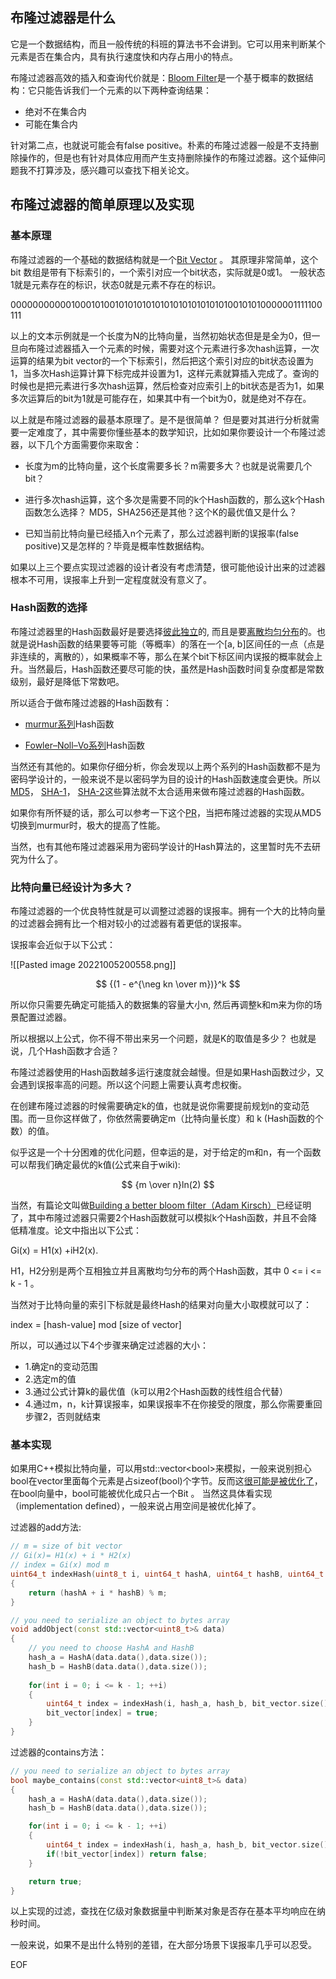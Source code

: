 

## 布隆过滤器是什么

它是一个数据结构，而且一般传统的科班的算法书不会讲到。它可以用来判断某个元素是否在集合内，具有执行速度快和内存占用小的特点。

布隆过滤器高效的插入和查询代价就是：[Bloom Filter](https://en.wikipedia.org/wiki/Bloom_filter)是一个基于概率的数据结构：它只能告诉我们一个元素的以下两种查询结果：

- 绝对不在集合内
- 可能在集合内 

针对第二点，也就说可能会有false positive。朴素的布隆过滤器一般是不支持删除操作的，但是也有针对具体应用而产生支持删除操作的布隆过滤器。这个延伸问题我不打算涉及，感兴趣可以查找下相关论文。

## 布隆过滤器的简单原理以及实现

### 基本原理

布隆过滤器的一个基础的数据结构就是一个[Bit Vector](https://en.wikipedia.org/wiki/Bit_array) 。 其原理非常简单，这个bit 数组是带有下标索引的，一个索引对应一个bit状态，实际就是0或1。 一般状态1就是元素存在的标识，状态0就是元素不存在的标识。

00000000000100010100101010101010101010101010100101010000001111100111

以上的文本示例就是一个长度为N的比特向量，当然初始状态但是是全为0，但一旦向布隆过滤器插入一个元素的时候，需要对这个元素进行多次hash运算，一次运算的结果为bit vector的一个下标索引，然后把这个索引对应的bit状态设置为1，当多次Hash运算计算下标完成并设置为1，这样元素就算插入完成了。查询的时候也是把元素进行多次hash运算，然后检查对应索引上的bit状态是否为1，如果多次运算后的bit为1就是可能存在，如果其中有一个bit为0，就是绝对不存在。

以上就是布隆过滤器的最基本原理了。是不是很简单？ 但是要对其进行分析就需要一定难度了，其中需要你懂些基本的数学知识，比如如果你要设计一个布隆过滤器，以下几个方面需要你来取舍：

- 长度为m的比特向量，这个长度需要多长？m需要多大？也就是说需要几个bit？

- 进行多次hash运算，这个多次是需要不同的k个Hash函数的，那么这k个Hash函数怎么选择？ MD5，SHA256还是其他？这个K的最优值又是什么？

- 已知当前比特向量已经插入n个元素了，那么过滤器判断的误报率(false positive)又是怎样的？毕竟是概率性数据结构。

如果以上三个要点实现过滤器的设计者没有考虑清楚，很可能他设计出来的过滤器根本不可用，误报率上升到一定程度就没有意义了。

### Hash函数的选择

布隆过滤器里的Hash函数最好是要选择[彼此独立](https://en.wiktionary.org/wiki/independent_function#English)的, 而且是要[离散均匀分布](https://en.wikipedia.org/wiki/Discrete_uniform_distribution)的。也就是说Hash函数的结果要等可能（等概率）的落在一个[a, b]区间任的一点（点是非连续的，离散的），如果概率不等，那么在某个bit下标区间内误报的概率就会上升。当然最后，Hash函数还要尽可能的快，虽然是Hash函数时间复杂度都是常数级别，最好是降低下常数吧。

所以适合于做布隆过滤器的Hash函数有： 

- [murmur系列](https://en.wikipedia.org/wiki/MurmurHash)Hash函数

- [Fowler–Noll–Vo系列](https://en.wikipedia.org/wiki/Fowler–Noll–Vo_hash_function)Hash函数

当然还有其他的。如果你仔细分析，你会发现以上两个系列的Hash函数都不是为密码学设计的，一般来说不是以密码学为目的设计的Hash函数速度会更快。所以[MD5](https://en.wikipedia.org/wiki/MD5)， [SHA-1](https://en.wikipedia.org/wiki/SHA-1)， [SHA-2](https://en.wikipedia.org/wiki/SHA-2)这些算法就不太合适用来做布隆过滤器的Hash函数。

如果你有所怀疑的话，那么可以参考一下这个[PR](https://github.com/bitly/dablooms/pull/19)，当把布隆过滤器的实现从MD5切换到murmur时，极大的提高了性能。

当然，也有其他布隆过滤器采用为密码学设计的Hash算法的，这里暂时先不去研究为什么了。

### 比特向量已经设计为多大？

布隆过滤器的一个优良特性就是可以调整过滤器的误报率。拥有一个大的比特向量的过滤器会拥有比一个相对较小的过滤器有着更低的误报率。

误报率会近似于以下公式：

![[Pasted image 20221005200558.png]]

$$
{(1 - e^{\neg kn \over m})}^k
$$


 所以你只需要先确定可能插入的数据集的容量大小n, 然后再调整k和m来为你的场景配置过滤器。

所以根据以上公式，你不得不带出来另一个问题，就是K的取值是多少？ 也就是说，几个Hash函数才合适？

布隆过滤器使用的Hash函数越多运行速度就会越慢。但是如果Hash函数过少，又会遇到误报率高的问题。所以这个问题上需要认真考虑权衡。

在创建布隆过滤器的时候需要确定k的值，也就是说你需要提前规划n的变动范围。而一旦你这样做了，你依然需要确定m（比特向量长度）和 k (Hash函数的个数）的值。

似乎这是一个十分困难的优化问题，但幸运的是，对于给定的m和n，有一个函数可以帮我们确定最优的k值(公式来自于wiki): 



$$
{m \over n}ln(2) 
$$


当然，有篇论文叫做[Building a better bloom filter（Adam Kirsch）](https://www.eecs.harvard.edu/~michaelm/postscripts/tr-02-05.pdf)已经证明了，其中布隆过滤器只需要2个Hash函数就可以模拟k个Hash函数，并且不会降低精准度。论文中指出以下公式：

Gi(x) = H1(x) +iH2(x).



H1，H2分别是两个互相独立并且离散均匀分布的两个Hash函数，其中 0 <= i <= k - 1 。

当然对于比特向量的索引下标就是最终Hash的结果对向量大小取模就可以了：

index = [hash-value] mod [size of vector]  

所以，可以通过以下4个步骤来确定过滤器的大小：

- 1.确定n的变动范围
- 2.选定m的值
- 3.通过公式计算k的最优值（k可以用2个Hash函数的线性组合代替）
- 4.通过m，n，k计算误报率，如果误报率不在你接受的限度，那么你需要重回步骤2，否则就结束

### 基本实现

如果用C++模拟比特向量，可以用std::vector\<bool\>来模拟，一般来说别担心bool在vector里面每个元素是占sizeof(bool)个字节。反而这[很可能是被优化了](https://en.cppreference.com/w/cpp/container/vector_bool)，在bool向量中，bool可能被优化成只占一个Bit 。 当然这具体看实现（implementation defined），一般来说占用空间是被优化掉了。

过滤器的add方法:

```cpp
// m = size of bit vector
// Gi(x)= H1(x) + i * H2(x)
// index = Gi(x) mod m
uint64_t indexHash(uint8_t i, uint64_t hashA, uint64_t hashB, uint64_t m)
{
    return (hashA + i * hashB) % m;
}

// you need to serialize an object to bytes array
void addObject(const std::vector<uint8_t>& data)
{
    // you need to choose HashA and HashB
    hash_a = HashA(data.data(),data.size());
    hash_b = HashB(data.data(),data.size());
    
    for(int i = 0; i <= k - 1; ++i)
    {
        uint64_t index = indexHash(i, hash_a, hash_b, bit_vector.size()); 
        bit_vector[index] = true;
    }
}
```

过滤器的contains方法：

```cpp
// you need to serialize an object to bytes array
bool maybe_contains(const std::vector<uint8_t>& data)
{
    hash_a = HashA(data.data(),data.size());
    hash_b = HashB(data.data(),data.size());

    for(int i = 0; i <= k - 1; ++i)
    {
        uint64_t index = indexHash(i, hash_a, hash_b, bit_vector.size()); 
        if(!bit_vector[index]) return false;
    }

    return true;
}
```
以上实现的过滤，查找在亿级对象数据量中判断某对象是否存在基本平均响应在纳秒时间。

一般来说，如果不是出什么特别的差错，在大部分场景下误报率几乎可以忍受。

EOF
